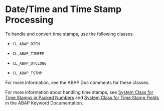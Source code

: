 <!-- loio10caa71b501a4041a5558b2867e27401 -->

# Date/Time and Time Stamp Processing

To handle and convert time stamps, use the following classes:

-   `CL_ABAP_DTFM`

-   `CL_ABAP_TIMEFM`

-   `CL_ABAP_UTCLONG`

-   `CL_ABAP_TSTMP`


For more information, see the ABAP Doc comments for these classes.

For more information about handling time stamps, see [System Class for Time Stamps in Packed Numbers](https://help.sap.com/doc/abapdocu_cp_index_htm/CLOUD/en-US/index.htm?file=abencl_abap_tstmp.htm) and [System Class for Time Stamp Fields](https://help.sap.com/doc/abapdocu_cp_index_htm/CLOUD/en-US/index.htm?file=abentimestamp_system_class.htm) in the ABAP Keyword Documentation.

